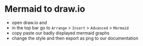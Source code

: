 # Mermaid to draw.io

- open draw.io and
- in the top bar go to `Arrange` > `Insert` > `Advanced` > `Mermaid`
- copy paste our badly displayed mermaid graphs
- change the style and then export as png to our documentation
